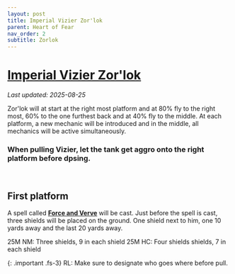 ```yaml
---
layout: post
title: Imperial Vizier Zor'lok
parent: Heart of Fear
nav_order: 2
subtitle: Zorlok
---
```


# [Imperial Vizier Zor'lok](https://www.wowhead.com/mop-classic/npc=62980/imperial-vizier-zorlok)
*Last updated: 2025-08-25*

Zor'lok will at start at the right most platform and at 80% fly to the right most, 60% to the one furthest back and at 40% fly to the middle.
At each platform, a new mechanic will be introduced and in the middle, all mechanics will be active simultaneously.

### When pulling Vizier, let the tank get aggro onto the right platform before dpsing.
<br>

## First platform

A spell called [**Force and Verve**](https://www.wowhead.com/spell=122718) will be cast. Just before the spell is cast, three shields will be placed on the ground.
One shield next to him, one 10 yards away and the last 20 yards away.

25M NM: Three shields, 9 in each shield
25M HC: Four shields shields, 7 in each shield

{: .important .fs-3}
RL: Make sure to designate who goes where before pull.
